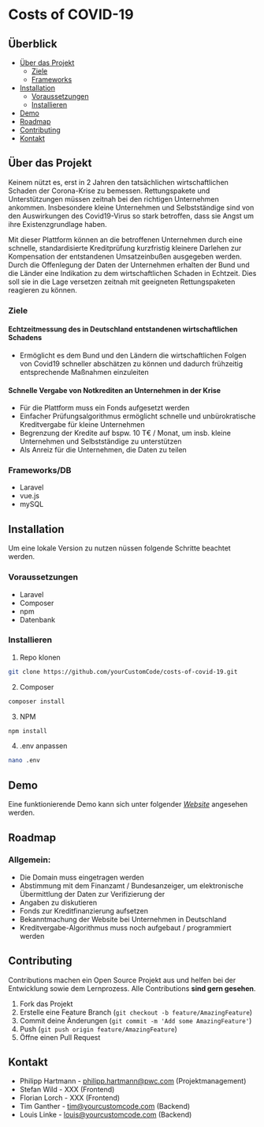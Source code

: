 # Costs of COVID-19


## Überblick

* [Über das Projekt](#über-das-projekt)
  * [Ziele](#ziele)
  * [Frameworks](#frameworks)
* [Installation](#installation)
  * [Voraussetzungen](#voraussetzungen)
  * [Installieren](#installieren)
* [Demo](#demo)
* [Roadmap](#roadmap)
* [Contributing](#contributing)
* [Kontakt](#kontakt)




## Über das Projekt

Keinem nützt es, erst in 2 Jahren den tatsächlichen wirtschaftlichen Schaden der Corona-Krise zu bemessen. Rettungspakete und Unterstützungen müssen zeitnah bei den richtigen Unternehmen ankommen. Insbesondere kleine Unternehmen und Selbstständige sind von den Auswirkungen des Covid19-Virus so stark betroffen, dass sie Angst um ihre Existenzgrundlage haben.

Mit dieser Plattform können an die betroffenen Unternehmen durch eine schnelle, standardisierte Kreditprüfung kurzfristig kleinere Darlehen zur Kompensation der entstandenen Umsatzeinbußen ausgegeben werden. Durch die Offenlegung der Daten der Unternehmen erhalten der Bund und die Länder eine Indikation zu dem wirtschaftlichen Schaden in Echtzeit. Dies soll sie in die Lage versetzen zeitnah mit geeigneten Rettungspaketen reagieren zu können.

### Ziele

#### Echtzeitmessung des in Deutschland entstandenen wirtschaftlichen Schadens

* Ermöglicht es dem Bund und den Ländern die wirtschaftlichen Folgen von Covid19 schneller abschätzen zu können und dadurch frühzeitig entsprechende Maßnahmen einzuleiten

#### Schnelle Vergabe von Notkrediten an Unternehmen in der Krise

* Für die Plattform muss ein Fonds aufgesetzt werden
* Einfacher Prüfungsalgorithmus ermöglicht schnelle und unbürokratische Kreditvergabe für kleine Unternehmen
* Begrenzung der Kredite auf bspw. 10 T€ / Monat, um insb. kleine Unternehmen und Selbstständige zu unterstützen
* Als Anreiz für die Unternehmen, die Daten zu teilen

### Frameworks/DB

* Laravel
* vue.js
* mySQL




## Installation

Um eine lokale Version zu nutzen nüssen folgende Schritte beachtet werden.

### Voraussetzungen

* Laravel
* Composer
* npm
* Datenbank

### Installieren

1. Repo klonen
```sh
git clone https://github.com/yourCustomCode/costs-of-covid-19.git
```
2. Composer
```sh
composer install
```
3. NPM
```sh
npm install
```
4. .env anpassen
```sh
nano .env
```




## Demo

Eine funktionierende Demo kann sich unter folgender _[Website](https://costsofcovid-19.cloud.ycc-serv.com/)_ angesehen werden.




## Roadmap

### Allgemein:
* Die Domain muss eingetragen werden
* Abstimmung mit dem Finanzamt / Bundesanzeiger, um elektronische Übermittlung der Daten zur Verifizierung der
* Angaben zu diskutieren
* Fonds zur Kreditfinanzierung aufsetzen
* Bekanntmachung der Website bei Unternehmen in Deutschland
* Kreditvergabe-Algorithmus muss noch aufgebaut / programmiert werden





## Contributing

Contributions machen ein Open Source Projekt aus und helfen bei der Entwicklung sowie dem Lernprozess. Alle Contributions **sind gern gesehen**.

1. Fork das Projekt
2. Erstelle eine Feature Branch (`git checkout -b feature/AmazingFeature`)
3. Commit deine Änderungen (`git commit -m 'Add some AmazingFeature'`)
4. Push (`git push origin feature/AmazingFeature`)
5. Öffne einen Pull Request



## Kontakt

* Philipp Hartmann - philipp.hartmann@pwc.com (Projektmanagement)
* Stefan Wild - XXX (Frontend)
* Florian Lorch - XXX (Frontend)
* Tim Ganther - tim@yourcustomcode.com (Backend)
* Louis Linke - louis@yourcustomcode.com (Backend)
